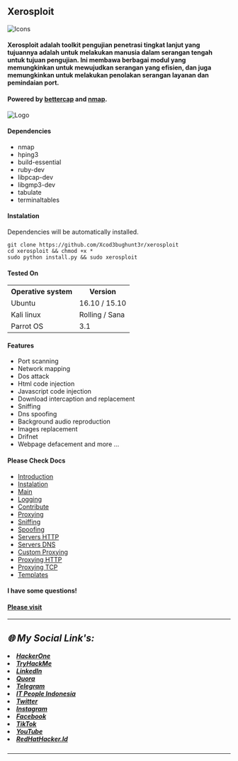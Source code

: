 ## Xerosploit

![Icons](https://github.com/Xcod3bughunt3r/xerosploit/tools/bettercap/docs/_static/favicon.png)

#### Xerosploit adalah toolkit pengujian penetrasi tingkat lanjut yang tujuannya adalah untuk melakukan manusia dalam serangan tengah untuk tujuan pengujian. Ini membawa berbagai modul yang memungkinkan untuk mewujudkan serangan yang efisien, dan juga memungkinkan untuk melakukan penolakan serangan layanan dan pemindaian port.

#### Powered by <a href="https://www.bettercap.org"> bettercap</a> and <a href="https://www.bettercap.org"> nmap</a>.

![Logo](https://github.com/Xcod3bughunt3r/xerosploit/tools/bettercap/docs/_static/logo.png)

#### Dependencies
- nmap 
- hping3 
- build-essential 
- ruby-dev 
- libpcap-dev 
- libgmp3-dev
- tabulate 
- terminaltables

#### Instalation
Dependencies will be automatically installed.

    git clone https://github.com/Xcod3bughunt3r/xerosploit
    cd xerosploit && chmod +x *
    sudo python install.py && sudo xerosploit

#### Tested On

<table>
    <tr>
        <th>Operative system</th>
        <th> Version </th>
    </tr>
    <tr>
        <td>Ubuntu</td>
        <td> 16.10  / 15.10 </td>
    </tr>
    <tr>
        <td>Kali linux</td>
        <td> Rolling / Sana</td>
    </tr>
    <tr>
        <td>Parrot OS</td>
        <td>3.1 </td>
    </tr>
</table>

#### Features
- Port scanning
- Network mapping
- Dos attack
- Html code injection
- Javascript code injection
- Download intercaption and replacement
- Sniffing
- Dns spoofing
- Background audio reproduction
- Images replacement
- Drifnet
- Webpage defacement and more ...

#### Please Check Docs
- [Introduction](https://github.com/Xcod3bughunt3r/xerosploit/tools/bettercap/docs/blob/main/intro.md)
- [Instalation](https://github.com/Xcod3bughunt3r/xerosploit/tools/bettercap/docs/blob/main/install.md)
- [Main](https://github.com/Xcod3bughunt3r/xerosploit/tools/bettercap/docs/blob/main/main.md)
- [Logging](https://github.com/Xcod3bughunt3r/xerosploit/tools/bettercap/docs/blob/main/logging.md)
- [Contribute](https://github.com/Xcod3bughunt3r/xerosploit/tools/bettercap/docs/blob/main/contribute.md)
- [Proxying](https://github.com/Xcod3bughunt3r/xerosploit/tools/bettercap/docs/blob/main/proxying.md)
- [Sniffing](https://github.com/Xcod3bughunt3r/xerosploit/tools/bettercap/docs/blob/main/sniffing.md)
- [Spoofing](https://github.com/Xcod3bughunt3r/xerosploit/tools/bettercap/docs/blob/main/spoofing.md)
- [Servers HTTP](https://github.com/Xcod3bughunt3r/xerosploit/tools/bettercap/docs/servers/blob/main/dns.md)
- [Servers DNS](https://github.com/Xcod3bughunt3r/xerosploit/tools/bettercap/docs/servers/blob/main/http.md)
- [Custom Proxying](https://github.com/Xcod3bughunt3r/xerosploit/tools/bettercap/docs/proxying/blob/main/custom.md)
- [Proxying HTTP](https://github.com/Xcod3bughunt3r/xerosploit/tools/bettercap/docs/proxying/blob/main/http.md)
- [Proxying TCP](https://github.com/Xcod3bughunt3r/xerosploit/tools/bettercap/docs/proxying/blob/main/tcp.md)
- [Templates](https://github.com/Xcod3bughunt3r/xerosploit/tools/bettercap/docs/_templates/blob/main/page.html)

#### I have some questions!
#### [Please visit](https://github.com/Xcod3bughunt3r/xerosploit/issues)

****

<h2><b><i>🌐 My Social Link's:</i></b></h2>
<h5><li><i><a href="https://hackerone.com/xcod3bughunt3r">HackerOne</a></li>
<li><a href="https://tryhackme.com/p/Xcod3bughunt3r">TryHackMe</a></li>
<li><a href="https://www.linkedin.com/in/xcod3bughunt3r">LinkedIn</a></li>
<li><a href="https://id.quora.com/profile/ALIF-FUSOBAR?ch=10&oid=1837835981&share=f20a095b&srid=hk8GQ9&target_type=user">Quora</a></li>
<li><a href="https://t.me/xcod3bughunt3r">Telegram</a></li>
<li><a href="https://t.me/itpeopleindonesia">IT People Indonesia</a></li>
<li><a href="https://mobile.twitter.com/Xcod3bughunt3r">Twitter</a></li>
<li><a href="https://www.instagram.com/xcod3bughunt3r">Instagram</a></li>
<li><a href="https://www.facebook.com/profile.php?id=100082527189835">Facebook</a></li>
<li><a href="https://tiktok.com/xcod3bughunt3r">TikTok</a></li>
<li><a href="https://www.youtube.com/channel/UCDRFcjutewkhAioAuqTB5wg">YouTube</a></li>
<li><a href="https://redhathacker.id">RedHatHacker.Id</a></li></i></h5>

****


